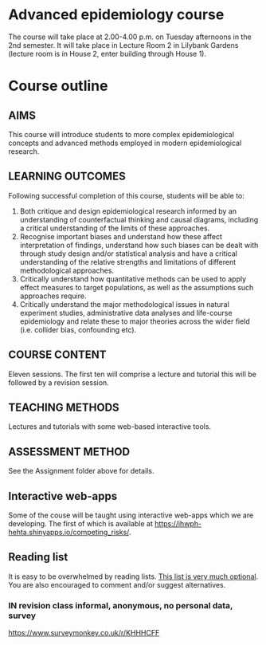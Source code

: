 # Advanced epidemiology course

The course will take place at 2.00-4.00 p.m. on Tuesday afternoons in the 2nd semester.
It will take place in Lecture Room 2 in Lilybank Gardens (lecture room is in House 2, enter building through House 1).

# Course outline

## AIMS
This course will introduce students to more complex epidemiological concepts and advanced methods employed in modern epidemiological research.

## LEARNING OUTCOMES
Following successful completion of this course, students will be able to:

1.	Both critique and design epidemiological research informed by an understanding of counterfactual thinking and causal diagrams, including a critical understanding of the limits of these approaches.
2.	Recognise important biases and understand how these affect interpretation of findings, understand how such biases can be dealt with through study design and/or statistical analysis and have a critical understanding of the relative strengths and limitations of different methodological approaches.
3.	Critically understand how quantitative methods can be used to apply effect measures to target populations, as well as the assumptions such approaches require.
4.	Critically understand the major methodological issues in natural experiment studies, administrative data analyses and life-course epidemiology and relate these to major theories across the wider field (i.e. collider bias, confounding etc).

## COURSE CONTENT
Eleven sessions. The first ten will comprise a lecture and tutorial this will be followed by a revision session.

## TEACHING METHODS
Lectures and tutorials with some web-based interactive tools.

## ASSESSMENT METHOD
See the Assignment folder above for details.


## Interactive web-apps
Some of the couse will be taught using interactive web-apps which we are developing. The first of which is available at https://ihwph-hehta.shinyapps.io/competing_risks/.

## Reading list

It is easy to be overwhelmed by reading lists. [This list is very much optional](https://docs.google.com/document/d/1eqVzqYM6ozlrt5I_4aqqe6OIR6OV6EJ8G6Tg1lBaQ4Q/edit?usp=sharing). You are also encouraged to comment and/or suggest alternatives.

### IN revision class informal, anonymous, no personal data, survey

https://www.surveymonkey.co.uk/r/KHHHCFF


